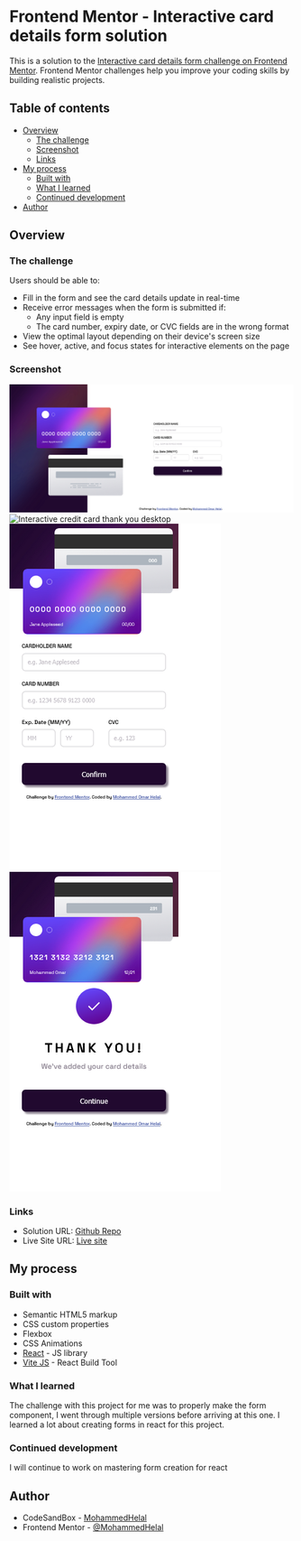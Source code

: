 # Frontend Mentor - Interactive card details form solution

This is a solution to the [Interactive card details form challenge on Frontend Mentor](https://www.frontendmentor.io/challenges/interactive-card-details-form-XpS8cKZDWw). Frontend Mentor challenges help you improve your coding skills by building realistic projects.

## Table of contents

- [Overview](#overview)
  - [The challenge](#the-challenge)
  - [Screenshot](#screenshot)
  - [Links](#links)
- [My process](#my-process)
  - [Built with](#built-with)
  - [What I learned](#what-i-learned)
  - [Continued development](#continued-development)
- [Author](#author)

## Overview

### The challenge

Users should be able to:

- Fill in the form and see the card details update in real-time
- Receive error messages when the form is submitted if:
  - Any input field is empty
  - The card number, expiry date, or CVC fields are in the wrong format
- View the optimal layout depending on their device's screen size
- See hover, active, and focus states for interactive elements on the page

### Screenshot

![Interactive credit card form desktop](./msc/interactive-credit-card-form-desktop.png)
![Interactive credit card thank you desktop](./msc/interactive-credit-card-thank-you-desktop.png)
![Interactive credit card form mobile](./msc/interactive-credit-card-form-mobile.png)
![Interactive credit card thank you mobile](./msc/interactive-credit-card-thank-you-mobile.png)

### Links

- Solution URL: [Github Repo](https://github.com/MohammedHelal/interactive-credit-card)
- Live Site URL: [Live site](https://your-live-site-url.com)

## My process

### Built with

- Semantic HTML5 markup
- CSS custom properties
- Flexbox
- CSS Animations
- [React](https://reactjs.org/) - JS library
- [Vite JS](https://vitejs.dev/) - React Build Tool

### What I learned

The challenge with this project for me was to properly make the form component, I went through multiple versions before arriving at this one.
I learned a lot about creating forms in react for this project.

### Continued development

I will continue to work on mastering form creation for react

## Author

- CodeSandBox - [MohammedHelal](https://codesandbox.io/u/MohammedHelal)
- Frontend Mentor - [@MohammedHelal](https://www.frontendmentor.io/profile/MohammedHelal)
